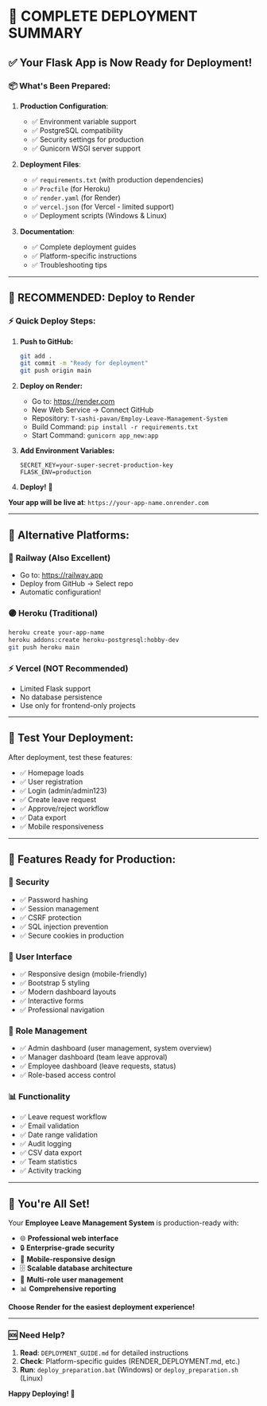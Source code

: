 # 🚀 COMPLETE DEPLOYMENT SUMMARY

## ✅ Your Flask App is Now Ready for Deployment!

### 📦 **What's Been Prepared:**

1. **Production Configuration**:
   - ✅ Environment variable support
   - ✅ PostgreSQL compatibility  
   - ✅ Security settings for production
   - ✅ Gunicorn WSGI server support

2. **Deployment Files**:
   - ✅ `requirements.txt` (with production dependencies)
   - ✅ `Procfile` (for Heroku)
   - ✅ `render.yaml` (for Render)
   - ✅ `vercel.json` (for Vercel - limited support)
   - ✅ Deployment scripts (Windows & Linux)

3. **Documentation**:
   - ✅ Complete deployment guides
   - ✅ Platform-specific instructions
   - ✅ Troubleshooting tips

---

## 🎯 **RECOMMENDED: Deploy to Render**

### ⚡ **Quick Deploy Steps:**

1. **Push to GitHub:**
   ```bash
   git add .
   git commit -m "Ready for deployment"
   git push origin main
   ```

2. **Deploy on Render:**
   - Go to: https://render.com
   - New Web Service → Connect GitHub
   - Repository: `T-sashi-pavan/Employ-Leave-Management-System`
   - Build Command: `pip install -r requirements.txt`
   - Start Command: `gunicorn app_new:app`

3. **Add Environment Variables:**
   ```
   SECRET_KEY=your-super-secret-production-key
   FLASK_ENV=production
   ```

4. **Deploy!** 🎉

**Your app will be live at**: `https://your-app-name.onrender.com`

---

## 🌈 **Alternative Platforms:**

### 🚂 **Railway** (Also Excellent)
- Go to: https://railway.app
- Deploy from GitHub → Select repo
- Automatic configuration!

### 🟣 **Heroku** (Traditional)
```bash
heroku create your-app-name
heroku addons:create heroku-postgresql:hobby-dev
git push heroku main
```

### ⚡ **Vercel** (NOT Recommended)
- Limited Flask support
- No database persistence
- Use only for frontend-only projects

---

## 🧪 **Test Your Deployment:**

After deployment, test these features:
- ✅ Homepage loads
- ✅ User registration
- ✅ Login (admin/admin123)
- ✅ Create leave request
- ✅ Approve/reject workflow
- ✅ Data export
- ✅ Mobile responsiveness

---

## 📱 **Features Ready for Production:**

### 🔐 **Security**
- ✅ Password hashing
- ✅ Session management
- ✅ CSRF protection
- ✅ SQL injection prevention
- ✅ Secure cookies in production

### 🎨 **User Interface**
- ✅ Responsive design (mobile-friendly)
- ✅ Bootstrap 5 styling
- ✅ Modern dashboard layouts
- ✅ Interactive forms
- ✅ Professional navigation

### 👥 **Role Management**
- ✅ Admin dashboard (user management, system overview)
- ✅ Manager dashboard (team leave approval)
- ✅ Employee dashboard (leave requests, status)
- ✅ Role-based access control

### 📊 **Functionality**
- ✅ Leave request workflow
- ✅ Email validation
- ✅ Date range validation
- ✅ Audit logging
- ✅ CSV data export
- ✅ Team statistics
- ✅ Activity tracking

---

## 🎉 **You're All Set!**

Your **Employee Leave Management System** is production-ready with:

- 🌐 **Professional web interface**
- 🔒 **Enterprise-grade security**
- 📱 **Mobile-responsive design**
- 🗄️ **Scalable database architecture**
- 👥 **Multi-role user management**
- 📊 **Comprehensive reporting**

**Choose Render for the easiest deployment experience!**

---

### 🆘 **Need Help?**

1. **Read**: `DEPLOYMENT_GUIDE.md` for detailed instructions
2. **Check**: Platform-specific guides (RENDER_DEPLOYMENT.md, etc.)
3. **Run**: `deploy_preparation.bat` (Windows) or `deploy_preparation.sh` (Linux)

**Happy Deploying! 🚀**
